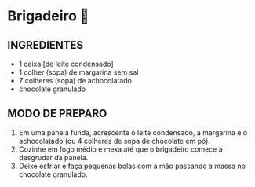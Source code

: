 # Brigadeiro :chocolate_bar:

## INGREDIENTES

- 1 caixa [de leite condensado]
- 1 colher (sopa) de margarina sem sal
- 7 colheres (sopa) de achocolatado
- chocolate granulado

## MODO DE PREPARO

1. Em uma panela funda, acrescente o leite condensado, a margarina e o achocolatado (ou 4 colheres de sopa de chocolate em pó).
2. Cozinhe em fogo médio e mexa até que o brigadeiro comece a desgrudar da panela.
3. Deixe esfriar e faça pequenas bolas com a mão passando a massa no chocolate granulado.